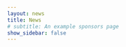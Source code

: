 ```yaml
---
layout: news
title: News
# subtitle: An example sponsors page
show_sidebar: false
---
```


<!-- [View the sponsors docs](/bulma-clean-theme/docs/sponsors/) -->
